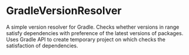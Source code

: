 # GradleVersionResolver
A simple version resolver for Gradle. Checks whether versions in range satisfy dependencies with preference of the latest versions of packages. Uses Gradle API to create temporary project on which checks the satisfaction of dependencies.
